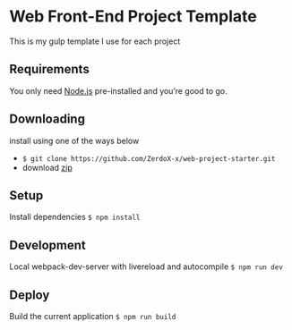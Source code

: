 # Web Front-End Project Template

This is my gulp template I use for each project

## Requirements

You only need [Node.js](https://nodejs.org) pre-installed and you’re good to go.

## Downloading

install using one of the ways below

* `$ git clone https://github.com/ZerdoX-x/web-project-starter.git`
* download [zip](https://github.com/ZerdoX-x/project/archive/master.zip)

## Setup
Install dependencies
`$ npm install`

## Development
Local webpack-dev-server with livereload and autocompile
`$ npm run dev`

## Deploy
Build the current application
`$ npm run build`